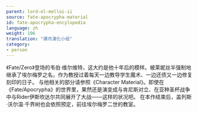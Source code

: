 ```yaml
---
parent: lord-el-melloi-ii
source: fate-apocrypha-material
id: fate-apocrypha-encylopedia
language: zh
weight: 106
translation: "譯月漢化小组"
category:
- person
---
```


《Fate/Zero》登场的韦伯·维尔维特，这大约是他十年后的模样。被莱妮丝半强制地继承了埃尔梅罗之名，作为教授过着每天一边教导学生魔术、一边还债又一边修复刻印的日子。
与他相关的部分请参照《Character Material》。即使在《Fate/Apocrypha》的世界里，果然还是演变成与肯尼斯对立、在亚种圣杯战争中与Rider伊斯坎达尔共同展开了大战───这样的状况吧。
在本作结束后，盖列斯·沃尔温·千界树也会依照预定，前往埃尔梅罗二世的教室。
